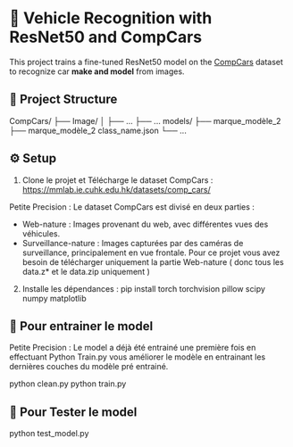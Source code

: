 # 🚗 Vehicle Recognition with ResNet50 and CompCars

This project trains a fine-tuned ResNet50 model on the [CompCars](http://mmlab.ie.cuhk.edu.hk/datasets/comp_cars/index.html) dataset to recognize car **make and model** from images.

## 📁 Project Structure


CompCars/
├── Image/
│   ├── ...
├── ...
models/
├── marque_modèle_2
├── marque_modèle_2
class_name.json
└── ...


## ⚙️ Setup

1. Clone le projet et Télécharge le dataset CompCars : https://mmlab.ie.cuhk.edu.hk/datasets/comp_cars/

Petite Precision : Le dataset CompCars est divisé en deux parties :​
* Web-nature : Images provenant du web, avec différentes vues des véhicules.
* Surveillance-nature : Images capturées par des caméras de surveillance, principalement en vue frontale.
Pour ce projet vous avez besoin de télécharger uniquement la partie Web-nature ( donc tous les data.z* et le data.zip uniquement )


2. Installe les dépendances : pip install torch torchvision pillow scipy numpy matplotlib


## 🎯 **Pour entrainer le model**

Petite Precision : Le model a déjà été entrainé une première fois en effectuant Python Train.py vous améliorer le modèle en entrainant les dernières couches du modèle pré entrainé.

python clean.py
python train.py

## 🥇 **Pour Tester le model** 

python test_model.py 
